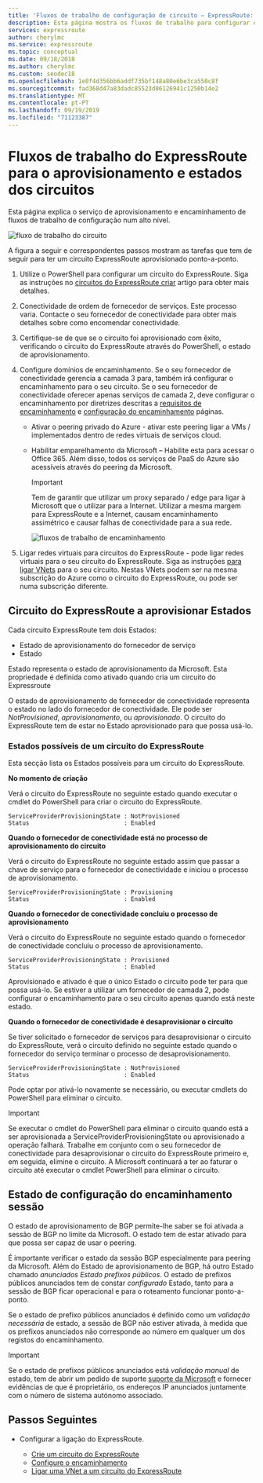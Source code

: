 ```yaml
---
title: 'Fluxos de trabalho de configuração de circuito – ExpressRoute: Azure| Microsoft Docs'
description: Esta página mostra os fluxos de trabalho para configurar o circuito do ExpressRoute e de peerings
services: expressroute
author: cherylmc
ms.service: expressroute
ms.topic: conceptual
ms.date: 09/18/2018
ms.author: cherylmc
ms.custom: seodec18
ms.openlocfilehash: 1e0f4d356bb6addf735bf148a80e6be3ca550c8f
ms.sourcegitcommit: fad368d47a83dadc85523d86126941c1250b14e2
ms.translationtype: MT
ms.contentlocale: pt-PT
ms.lasthandoff: 09/19/2019
ms.locfileid: "71123387"
---
```

# <a name="expressroute-workflows-for-circuit-provisioning-and-circuit-states"></a>Fluxos de trabalho do ExpressRoute para o aprovisionamento e estados dos circuitos
Esta página explica o serviço de aprovisionamento e encaminhamento de fluxos de trabalho de configuração num alto nível.

![fluxo de trabalho do circuito](./media/expressroute-workflows/expressroute-circuit-workflow.png)

A figura a seguir e correspondentes passos mostram as tarefas que tem de seguir para ter um circuito ExpressRoute aprovisionado ponto-a-ponto. 

1. Utilize o PowerShell para configurar um circuito do ExpressRoute. Siga as instruções no [circuitos do ExpressRoute criar](expressroute-howto-circuit-classic.md) artigo para obter mais detalhes.
2. Conectividade de ordem de fornecedor de serviços. Este processo varia. Contacte o seu fornecedor de conectividade para obter mais detalhes sobre como encomendar conectividade.
3. Certifique-se de que se o circuito foi aprovisionado com êxito, verificando o circuito do ExpressRoute através do PowerShell, o estado de aprovisionamento. 
4. Configure domínios de encaminhamento. Se o seu fornecedor de conectividade gerencia a camada 3 para, também irá configurar o encaminhamento para o seu circuito. Se o seu fornecedor de conectividade oferecer apenas serviços de camada 2, deve configurar o encaminhamento por diretrizes descritas a [requisitos de encaminhamento](expressroute-routing.md) e [configuração do encaminhamento](expressroute-howto-routing-classic.md) páginas.
   
   * Ativar o peering privado do Azure - ativar este peering ligar a VMs / implementados dentro de redes virtuais de serviços cloud.

   * Habilitar emparelhamento da Microsoft – Habilite esta para acessar o Office 365. Além disso, todos os serviços de PaaS do Azure são acessíveis através do peering da Microsoft.
     
     > [!IMPORTANT]
     > Tem de garantir que utilizar um proxy separado / edge para ligar à Microsoft que o utilizar para a Internet. Utilizar a mesma margem para ExpressRoute e a Internet, causam encaminhamento assimétrico e causar falhas de conectividade para a sua rede.
     > 
     > 
     
     ![fluxos de trabalho de encaminhamento](./media/expressroute-workflows/routing-workflow.png)
5. Ligar redes virtuais para circuitos do ExpressRoute - pode ligar redes virtuais para o seu circuito do ExpressRoute. Siga as instruções [para ligar VNets](expressroute-howto-linkvnet-arm.md) para o seu circuito. Nestas VNets podem ser na mesma subscrição do Azure como o circuito do ExpressRoute, ou pode ser numa subscrição diferente.

## <a name="expressroute-circuit-provisioning-states"></a>Circuito do ExpressRoute a aprovisionar Estados
Cada circuito ExpressRoute tem dois Estados:

* Estado de aprovisionamento do fornecedor de serviço
* Estado

Estado representa o estado de aprovisionamento da Microsoft. Esta propriedade é definida como ativado quando cria um circuito do Expressroute

O estado de aprovisionamento de fornecedor de conectividade representa o estado no lado do fornecedor de conectividade. Ele pode ser *NotProvisioned*, *aprovisionamento*, ou *aprovisionado*. O circuito do ExpressRoute tem de estar no Estado aprovisionado para que possa usá-lo.

### <a name="possible-states-of-an-expressroute-circuit"></a>Estados possíveis de um circuito do ExpressRoute
Esta secção lista os Estados possíveis para um circuito do ExpressRoute.

**No momento de criação**

Verá o circuito do ExpressRoute no seguinte estado quando executar o cmdlet do PowerShell para criar o circuito do ExpressRoute.

    ServiceProviderProvisioningState : NotProvisioned
    Status                           : Enabled


**Quando o fornecedor de conectividade está no processo de aprovisionamento do circuito**

Verá o circuito do ExpressRoute no seguinte estado assim que passar a chave de serviço para o fornecedor de conectividade e iniciou o processo de aprovisionamento.

    ServiceProviderProvisioningState : Provisioning
    Status                           : Enabled


**Quando o fornecedor de conectividade concluiu o processo de aprovisionamento**

Verá o circuito do ExpressRoute no seguinte estado quando o fornecedor de conectividade concluiu o processo de aprovisionamento.

    ServiceProviderProvisioningState : Provisioned
    Status                           : Enabled

Aprovisionado e ativado é que o único Estado o circuito pode ter para que possa usá-lo. Se estiver a utilizar um fornecedor de camada 2, pode configurar o encaminhamento para o seu circuito apenas quando está neste estado.

**Quando o fornecedor de conectividade é desaprovisionar o circuito**

Se tiver solicitado o fornecedor de serviços para desaprovisionar o circuito do ExpressRoute, verá o circuito definido no seguinte estado quando o fornecedor do serviço terminar o processo de desaprovisionamento.

    ServiceProviderProvisioningState : NotProvisioned
    Status                           : Enabled


Pode optar por ativá-lo novamente se necessário, ou executar cmdlets do PowerShell para eliminar o circuito.  

> [!IMPORTANT]
> Se executar o cmdlet do PowerShell para eliminar o circuito quando está a ser aprovisionada a ServiceProviderProvisioningState ou aprovisionado a operação falhará. Trabalhe em conjunto com o seu fornecedor de conectividade para desaprovisionar o circuito do ExpressRoute primeiro e, em seguida, elimine o circuito. A Microsoft continuará a ter ao faturar o circuito até executar o cmdlet PowerShell para eliminar o circuito.
> 
> 

## <a name="routing-session-configuration-state"></a>Estado de configuração do encaminhamento sessão
O estado de aprovisionamento de BGP permite-lhe saber se foi ativada a sessão de BGP no limite da Microsoft. O estado tem de estar ativado para que possa ser capaz de usar o peering.

É importante verificar o estado da sessão BGP especialmente para peering da Microsoft. Além do Estado de aprovisionamento de BGP, há outro Estado chamado *anunciados Estado prefixos públicos*. O estado de prefixos públicos anunciados tem de constar *configurado* Estado, tanto para a sessão de BGP ficar operacional e para o roteamento funcionar ponto-a-ponto. 

Se o estado de prefixo públicos anunciados é definido como um *validação necessária* de estado, a sessão de BGP não estiver ativada, à medida que os prefixos anunciados não corresponde ao número em qualquer um dos registos do encaminhamento. 

> [!IMPORTANT]
> Se o estado de prefixos públicos anunciados está *validação manual* de estado, tem de abrir um pedido de suporte [suporte da Microsoft](https://portal.azure.com/?#blade/Microsoft_Azure_Support/HelpAndSupportBlade) e fornecer evidências de que é proprietário, os endereços IP anunciados juntamente com o número de sistema autónomo associado.
> 
> 

## <a name="next-steps"></a>Passos Seguintes
* Configurar a ligação do ExpressRoute.
  
  * [Crie um circuito do ExpressRoute](expressroute-howto-circuit-arm.md)
  * [Configure o encaminhamento](expressroute-howto-routing-arm.md)
  * [Ligar uma VNet a um circuito do ExpressRoute](expressroute-howto-linkvnet-arm.md)

